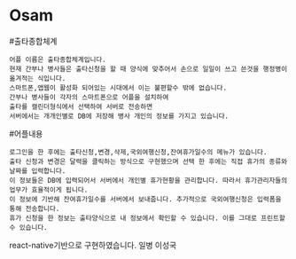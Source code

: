 # Osam

#출타종합체계
```
어플 이름은 출타종합체계입니다.  
현재 간부나 병사들은 출타신청을 할 때 양식에 맞추어서 손으로 일일이 쓰고 쓴것을 행정병이 옮겨적는 식입니다. 
스마트폰,앱웹이 활성화 되어있는 시대에서 이는 불편할수 밖에 없습니다. 
간부나 병사들이 각자의 스마트폰으로 어플을 설치하여 
출타를 캘린더형식에서 선택하여 서버로 전송하면 
서버에서는 개개인별로 DB에 저장해 병사 개인의 정보를 가지고 있습니다.
```

#어플내용
```우선 회원가입을 이름,소속,군번을 입력하고 아이디와 비밀번호를 만듭니다.
로그인을 한 후에는 출타신청,변경,삭제,국외여행신청,잔여휴가일수의 메뉴가 있습니다.
출타 신청과 변경은 달력을 클릭하는 방식으로 구현했으며 선택 한 후에는 직접 휴가의 종류와 날짜를 입력합니다.
이 정보들은 DB에 입력되어서 서버에서 개인별 휴가현황을 관리합니다. 따라서 휴가관리자들의 업무가 효율적이게 됩니다.
이 정보에 기반해 잔여휴가일수를 서버에서 보내줍니다. 추가적으로 국외여행신청은 입력폼을 통해 전송합니다.
휴가 신청을 한 정보는 출타양식으로 내 정보에서 확인할 수 있습니다. 이를 그대로 프린트할 수 있습니다.
```

react-native기반으로 구현하였습니다.
일병 이성국

